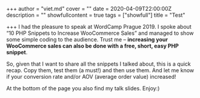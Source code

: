 +++
author = "viet.md"
cover = ""
date = 2020-04-09T22:00:00Z
description = ""
showfullcontent = true
tags = ["showfull"]
title = "Test"

+++
I had the pleasure to speak at WordCamp Prague 2019. I spoke about “10 PHP Snippets to Increase WooCommerce Sales” and managed to show some simple coding to the audience. Trust me – **increasing your WooCommerce sales can also be done with a free, short, easy PHP snippet**.

So, given that I want to share all the snippets I talked about, this is a quick recap. Copy them, test them (a must!) and then use them. And let me know if your conversion rate and/or AOV (average order value) increased!

At the bottom of the page you also find my talk slides. Enjoy:)